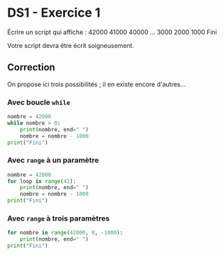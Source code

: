 # DS1 - Exercice 1
Écrire un script qui affiche :
    42000 41000 40000 ... 3000 2000 1000 Fini

Votre script devra être écrit soigneusement.

## Correction

On propose ici trois possibilités ; il en existe encore d'autres...

### Avec boucle `while`

```python
nombre = 42000
while nombre > 0:
    print(nombre, end=" ")
    nombre = nombre - 1000
print("Fini")
```

### Avec `range` à un paramètre

```python
nombre = 42000
for loop in range(42):
    print(nombre, end=" ")
    nombre = nombre - 1000
print("Fini")
```

### Avec `range` à trois paramètres

```python
for nombre in range(42000, 0, -1000):
    print(nombre, end=" ")
print("Fini")
```
